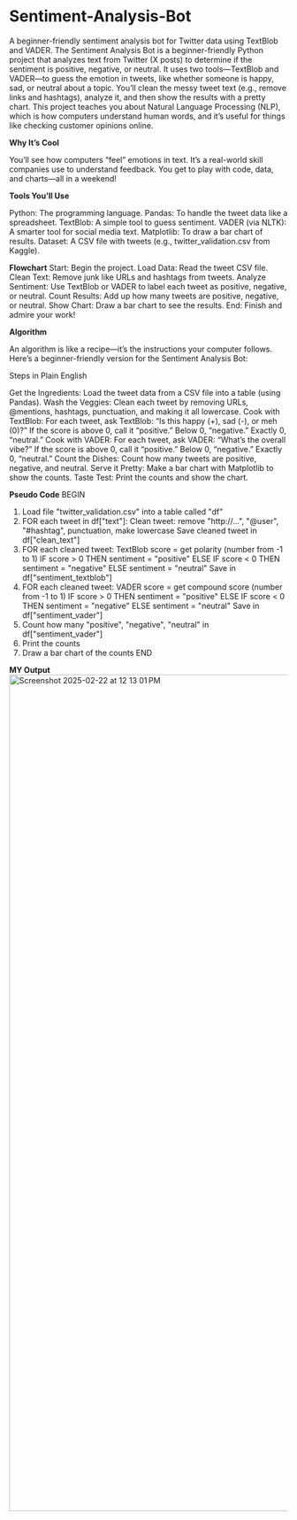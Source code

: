 # Sentiment-Analysis-Bot
A beginner-friendly sentiment analysis bot for Twitter data using TextBlob and VADER.
The Sentiment Analysis Bot is a beginner-friendly Python project that analyzes text from Twitter (X posts) to determine if the sentiment is positive, negative, or neutral. It uses two tools—TextBlob and VADER—to guess the emotion in tweets, like whether someone is happy, sad, or neutral about a topic. You’ll clean the messy tweet text (e.g., remove links and hashtags), analyze it, and then show the results with a pretty chart. This project teaches you about Natural Language Processing (NLP), which is how computers understand human words, and it’s useful for things like checking customer opinions online.

**Why It’s Cool**

You’ll see how computers “feel” emotions in text.
It’s a real-world skill companies use to understand feedback.
You get to play with code, data, and charts—all in a weekend!

**Tools You’ll Use**

Python: The programming language.
Pandas: To handle the tweet data like a spreadsheet.
TextBlob: A simple tool to guess sentiment.
VADER (via NLTK): A smarter tool for social media text.
Matplotlib: To draw a bar chart of results.
Dataset: A CSV file with tweets (e.g., twitter_validation.csv from Kaggle).

**Flowchart**
Start: Begin the project.
Load Data: Read the tweet CSV file.
Clean Text: Remove junk like URLs and hashtags from tweets.
Analyze Sentiment: Use TextBlob or VADER to label each tweet as positive, negative, or neutral.
Count Results: Add up how many tweets are positive, negative, or neutral.
Show Chart: Draw a bar chart to see the results.
End: Finish and admire your work!


**Algorithm**

An algorithm is like a recipe—it’s the instructions your computer follows. Here’s a beginner-friendly version for the Sentiment Analysis Bot:

Steps in Plain English

Get the Ingredients: Load the tweet data from a CSV file into a table (using Pandas).
Wash the Veggies: Clean each tweet by removing URLs, @mentions, hashtags, punctuation, and making it all lowercase.
Cook with TextBlob:
For each tweet, ask TextBlob: “Is this happy (+), sad (-), or meh (0)?”
If the score is above 0, call it “positive.” Below 0, “negative.” Exactly 0, “neutral.”
Cook with VADER:
For each tweet, ask VADER: “What’s the overall vibe?”
If the score is above 0, call it “positive.” Below 0, “negative.” Exactly 0, “neutral.”
Count the Dishes: Count how many tweets are positive, negative, and neutral.
Serve it Pretty: Make a bar chart with Matplotlib to show the counts.
Taste Test: Print the counts and show the chart.


**Pseudo Code**
BEGIN
  1. Load file "twitter_validation.csv" into a table called "df"
  2. FOR each tweet in df["text"]:
       Clean tweet: remove "http://...", "@user", "#hashtag", punctuation, make lowercase
       Save cleaned tweet in df["clean_text"]
  3. FOR each cleaned tweet:
       TextBlob score = get polarity (number from -1 to 1)
       IF score > 0 THEN sentiment = "positive"
       ELSE IF score < 0 THEN sentiment = "negative"
       ELSE sentiment = "neutral"
       Save in df["sentiment_textblob"]
  4. FOR each cleaned tweet:
       VADER score = get compound score (number from -1 to 1)
       IF score > 0 THEN sentiment = "positive"
       ELSE IF score < 0 THEN sentiment = "negative"
       ELSE sentiment = "neutral"
       Save in df["sentiment_vader"]
  5. Count how many "positive", "negative", "neutral" in df["sentiment_vader"]
  6. Print the counts
  7. Draw a bar chart of the counts
END

**MY Output**
<img width="1512" alt="Screenshot 2025-02-22 at 12 13 01 PM" src="https://github.com/user-attachments/assets/b190151c-9268-4549-8182-66e42b3aa56f" />



